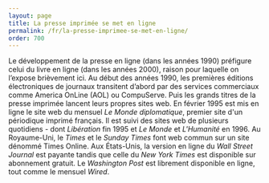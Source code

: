 ```yaml
---
layout: page
title: La presse imprimée se met en ligne
permalink: /fr/la-presse-imprimee-se-met-en-ligne/
order: 700
---
```

<p>Le développement de la presse en ligne (dans les années 1990) préfigure celui du livre en ligne (dans les années 2000), raison pour laquelle on l’expose brièvement ici. Au début des années 1990, les premières éditions électroniques de journaux transitent d’abord par des services commerciaux comme America OnLine (AOL) ou CompuServe. Puis les grands titres de la presse imprimée lancent leurs propres sites web. En février 1995 est mis en ligne le site web du mensuel <em>Le Monde diplomatique</em>, premier site d'un périodique imprimé français. Il est suivi des sites web de plusieurs quotidiens - dont <em>Libération</em> fin 1995 et <em>Le Monde</em> et <em>L'Humanité</em> en 1996. Au Royaume-Uni, le <em>Times</em> et le <em>Sunday Times</em> font web commun sur un site dénommé Times Online. Aux États-Unis, la version en ligne du <em>Wall Street Journal</em> est payante tandis que celle du <em>New York Times</em> est disponible sur abonnement gratuit. Le <em>Washington Post</em> est librement disponible en ligne, tout comme le mensuel <em>Wired</em>.</p>